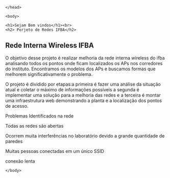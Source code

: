 
<html>
	<head>
		<meta charset="utf-8">
		<title>Network Project</title>
		<link rel="stylesheet">
		
	
	</head>
	
	<body>
	
	<h1>Sejam Bem vindos</h1><br>
	<h2> Porjeto de Redes IFBA</h2>
	
	
<h2>Rede Interna Wireless IFBA</h2> 

<p>O objetivo desse projeto é realizar melhoria da rede interna wireless do ifba analisando todos os pontos onde ficam localizados os APs nos corredores do instituto. Encontramos os modelos dos APs e buscamos formas que melhorem significativamente o problema.</p>

<p>O projeto é dividido por etapas:a primeira é fazer uma análise da situação atual e coletar o máximo de informações possíveis a segunda é implementar uma solução para a melhoria das redes e a terceira é montar uma infraestrutura web demonstrando a planta e a localização dos pontos de acesso.</p>

<p>Problemas Identificados na rede</p>
<p>Todas as redes são abertas</p>


<p>Ocorrem muita interferências no laboratório devido a grande quantidade de paredes</p>
<p>Muitas pessoas conectadas em um único SSID</p>


<p>conexão lenta</p>


	</body>
